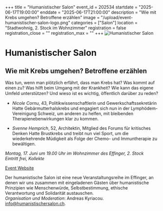 +++
title = "Humanistischer Salon"
event_id = 202534
startdate = "2025-06-17T19:00:00"
enddate = "2025-06-17T21:00:00"
description = "Wie mit Krebs umgehen? Betroffene erzählen"
image = "/upload/event-humanistischer-salon-logo.png"
categories = ["Salon"]
location = "Stadtwohnig, 2. Stock im Wohnzimmer"
registration = false
registration_close = ""
registration_max = ""
+++
![Humanistischer Salon](/upload/event-humanistischer-salon-logo.png)

# Humanistischer Salon 

## Wie mit Krebs umgehen? Betroffene erzählen

Was tun, wenn man plötzlich erfährt, dass man Krebs hat? Was kommt auf
einen zu? Was hilft beim Umgang mit der Krankheit? Wie kann das eigene
Umfeld unterstützen? Und wieso ist es wichtig, öﬀentlich darüber zu reden?

- *Nicole Cornu*, 43, Politikwissenschaftlerin und Gewerkschaftssekretärin
  Hatte Gebärmutterhalskrebs und engagiert sich nun in der Lymphödem-Vereinigung Schweiz, um anderen zu helfen, mit bleibenden Therapienebenwirkungen klar zu kommen.

- *Svenne Hemprich*, 52, Architektin, Mitglied des Forums für kritisches Denken
  Hatte Brustkrebs und treibt nun viel Sport, um die wiederkehrende
  Müdigkeit als Folge der Chemo- und Immuntherapie zu bewältigen.

*Montag, 17. Juni um 19.00 Uhr im Wohnzimmer des Effinger, 2. Stock*    
*Eintritt frei, Kollekte*

[Event Website](https://humanistischersalon.ch/all-events/?event=35)



Der humanistische Salon ist eine neue Veranstaltungsreihe im Effinger, an denen wir uns zusammen mit eingeladenen Gästen über humanistische Prinzipien wie Menschenwürde, Selbstbestimmung, ethische Verantwortung und Solidarität austauschen. <br/>
_Organisation und Moderation_: Andreas Kyriacou. [info@humanistischersalon.ch](mailto:info@humanistischersalon.ch).
